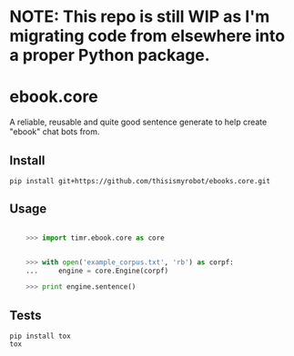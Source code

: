 # NOTE: This repo is still WIP as I'm migrating code from elsewhere into a proper Python package.

# ebook.core

A reliable, reusable and quite good sentence generate to help create "ebook"
chat bots from.

## Install

    pip install git+https://github.com/thisismyrobot/ebooks.core.git

## Usage


```python

    >>> import timr.ebook.core as core


    >>> with open('example_corpus.txt', 'rb') as corpf:
    ...     engine = core.Engine(corpf)

    >>> print engine.sentence()

```

## Tests

    pip install tox
    tox
